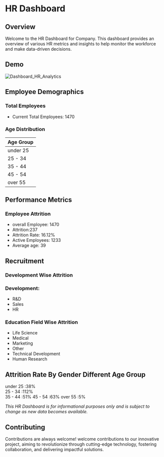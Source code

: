 
# HR Dashboard

## Overview

Welcome to the HR Dashboard for Company. This dashboard provides an overview of various HR metrics and insights to help monitor the workforce and make data-driven decisions.
## Demo

![Dashboard_HR_Analytics](https://github.com/NITESHSAHU107/HR_Dashboard./assets/111894844/68796a45-febe-4800-9b9a-4a9b4d67e986)


## Employee Demographics

### Total Employees

- Current Total Employees: 1470


### Age Distribution

| Age Group   |
|-------------|
| under 25    | 
| 25 - 34     | 
| 35 - 44     |
| 45 - 54     | 
| over 55     |


## Performance Metrics



### Employee Attrition
- overall Employee: 1470
- Attrition:237
- Attrition Rate: 16.12%
- Active Employees: 1233
- Average age: 39

## Recruitment

### Development Wise Attrition

### Development:

- R&D
- Sales
- HR


### Education Field Wise Attrition

- Life Science
- Medical
- Marketing
- Other
- Technical Development
- Human Research

## Attrition Rate By Gender Different Age Group

under 25 :38%    
25 - 34  :112%  
35 - 44  :51% 
45 - 54  :63%
over 55  :5%





_This HR Dashboard is for informational purposes only and is subject to change as new data becomes available._



## Contributing

Contributions are always welcome!
 welcome contributions to our innovative project, aiming to revolutionize  through cutting-edge technology, fostering collaboration, and delivering impactful solutions.


